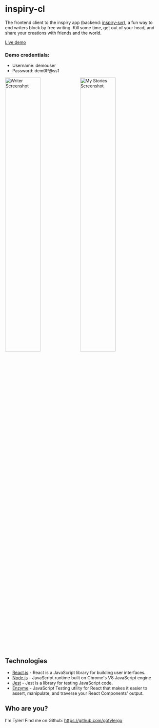 # inspiry-cl
The frontend client to the inspiry app (backend: [inspiry-svr](https://github.com/gotylergo/inspiry-svr)), a fun way to end writers block by free writing. Kill some time, get out of your head, and share your creations with friends and the world.

[Live demo](https://inspiry-cl.herokuapp.com)

### Demo credentials:
- Username: demouser
- Password: dem0P@ss1

<img src="http://i66.tinypic.com/5wijno.png" alt="Writer Screenshot" width="48%">
<img src="http://i68.tinypic.com/2n6t2y8.png" alt="My Stories Screenshot" width="48%">

## Technologies
 - [React.js](https://reactjs.org) - React is a JavaScript library for building user interfaces.
 - [Node.js](https://nodejs.org/) - JavaScript runtime built on Chrome's V8 JavaScript engine
 - [Jest](https://jestjs.io/) - Jest is a library for testing JavaScript code.
 - [Enzyme](https://github.com/airbnb/enzyme) - JavaScript Testing utility for React that makes it easier to assert, manipulate, and traverse your React Components' output.

## Who are you?
I'm Tyler! Find me on Github: https://github.com/gotylergo
